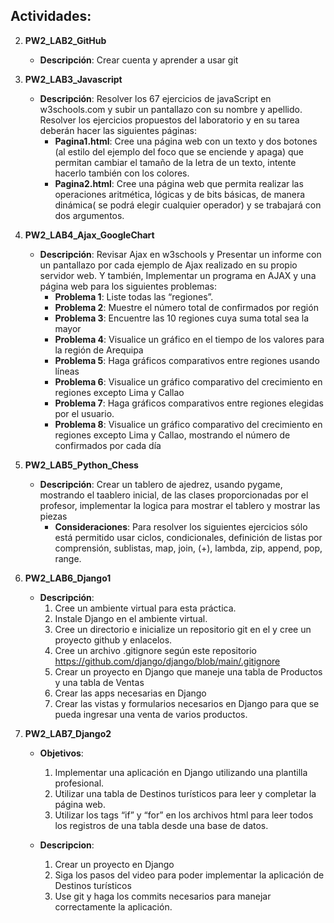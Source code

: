 ## Actividades:
2. **PW2_LAB2_GitHub**
   - **Descripción**: Crear cuenta y aprender a usar git

3. **PW2_LAB3_Javascript**
   - **Descripción**: Resolver los 67 ejercicios de javaScript en w3schools.com y subir un pantallazo con su nombre y apellido. Resolver los ejercicios propuestos del laboratorio y en su tarea deberán hacer las siguientes páginas:
     - **Pagina1.html**: Cree una página web con un texto y dos botones (al estilo del ejemplo del foco que se enciende y apaga) que permitan cambiar el tamaño de la letra de un texto, intente hacerlo también con los colores.
     - **Pagina2.html**: Cree una página web que permita realizar las operaciones aritmética, lógicas y de bits básicas, de manera dinámica( se podrá elegir cualquier operador) y se trabajará con dos argumentos.

4. **PW2_LAB4_Ajax_GoogleChart**
   - **Descripción**: Revisar Ajax en w3schools y Presentar un informe con un pantallazo por cada ejemplo de Ajax realizado en su propio servidor web. Y también, Implementar un programa en AJAX y una página web para los siguientes problemas:
     - **Problema 1**: Liste todas las “regiones”.
     - **Problema 2**: Muestre el número total de confirmados por región
     - **Problema 3**: Encuentre las 10 regiones cuya suma total sea la mayor
     - **Problema 4**: Visualice un gráfico en el tiempo de los valores para la región de Arequipa
     - **Problema 5**: Haga gráficos comparativos entre regiones usando líneas
     - **Problema 6**: Visualice un gráfico comparativo del crecimiento en regiones excepto Lima y Callao
     - **Problema 7**: Haga gráficos comparativos entre regiones elegidas por el usuario.
     - **Problema 8**: Visualice un gráfico comparativo del crecimiento en regiones excepto Lima y Callao, mostrando el número de confirmados por cada día

5. **PW2_LAB5_Python_Chess**
   - **Descripción**: Crear un tablero de ajedrez, usando pygame, mostrando el taablero inicial, de las clases proporcionadas por el profesor, implementar la logica para mostrar el tablero y mostrar las piezas
     - **Consideraciones**: Para resolver los siguientes ejercicios sólo está permitido usar ciclos, condicionales, definición de listas por comprensión, sublistas, map, join, (+), lambda, zip, append, pop, range.

6. **PW2_LAB6_Django1**
   - **Descripción**:
      1. Cree un ambiente virtual para esta práctica.
      2. Instale Django en el ambiente virtual.
      3. Cree un directorio e inicialize un repositorio git en el y cree un proyecto github y   enlacelos.
      4. Cree un archivo .gitignore según este repositorio https://github.com/django/django/blob/main/.gitignore
      5. Crear un proyecto en Django que maneje una tabla de Productos y una tabla de Ventas
      6. Crear las apps necesarias en Django
      7. Crear las vistas y formularios necesarios en Django para que se pueda ingresar una venta de varios productos.

7. **PW2_LAB7_Django2**
   - **Objetivos**:
      1. Implementar una aplicación en Django utilizando una plantilla profesional.
      2. Utilizar una tabla de Destinos turísticos para leer y completar la página web.
      3. Utilizar los tags “if” y “for” en los archivos html para leer todos los registros de una tabla desde una base de datos.

   - **Descripcion**:
      1. Crear un proyecto en Django
      2. Siga los pasos del video para poder implementar la aplicación de Destinos turísticos
      3. Use git y haga los commits necesarios para manejar correctamente la aplicación.




     













